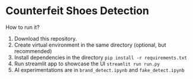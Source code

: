 # **Counterfeit Shoes Detection**

How to run it?
1. Download this repository.
2. Create virtual environment in the same directory (optional, but recommended)
3. Install dependencies in the directory
```pip install -r requirements.txt```
4. Run streamlit app to showcase the UI
```streamlit run run.py```
5. AI experimentations are in `brand_detect.ipynb` and `fake_detect.ipynb`